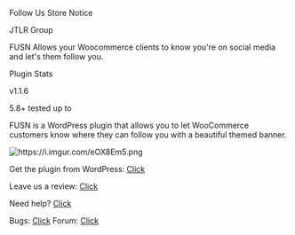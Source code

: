 Follow Us Store Notice

JTLR Group

FUSN Allows your Woocommerce clients to know you\'re on social media and let\'s them follow you.

Plugin Stats

v1.1.6

5.8+ tested up to

FUSN is a WordPress plugin that allows you to let WooCommerce customers know where they can follow you with a beautiful themed banner.  

<img src="https://i.imgur.com/eOX8Em5.png" alt="https://i.imgur.com/eOX8Em5.png" />

Get the plugin from WordPress: <a href="https://wordpress.org/plugins/follow-us-store-notice/">Click</a>

Leave us a review: <a href="https://wordpress.org/plugins/follow-us-store-notice/#reviews">Click</a>

Need help? <a href="https://wordpress.org/support/plugin/follow-us-store-notice/">Click</a>

Bugs: <a href="https://github.com/JTLR-Group/FUSN/discussions/categories/bugs">Click</a>
Forum: <a href="https://github.com/JTLR-Group/FUSN/discussions">Click</a>

